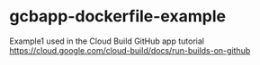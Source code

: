 # gcbapp-dockerfile-example
Example1 used in the Cloud Build GitHub app tutorial
https://cloud.google.com/cloud-build/docs/run-builds-on-github
